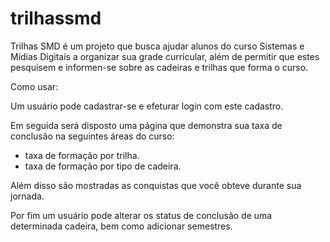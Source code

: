 # trilhassmd

Trilhas SMD é um projeto que busca ajudar alunos do curso Sistemas e Mídias Digitais a organizar sua grade curricular, além de permitir que estes pesquisem e informen-se sobre as cadeiras e trilhas que forma o curso.

Como usar:

Um usuário pode cadastrar-se e efeturar login com este cadastro.

Em seguida será disposto uma página que demonstra sua taxa de conclusão na seguintes áreas do curso: 
 - taxa de formação por trilha.
 - taxa de formação por tipo de cadeira.

Além disso são mostradas as conquistas que você obteve durante sua jornada.

Por fim um usuário pode alterar os status de conclusão de uma determinada cadeira, bem como adicionar semestres. 
